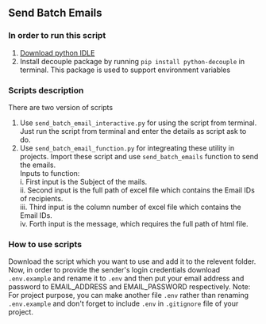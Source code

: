 ## Send Batch Emails

### In order to run this script
1. [Download python IDLE](https://www.python.org/downloads/)
2. Install decouple package by running `pip install python-decouple` in terminal. This package is used to support environment variables

### Scripts description
There are two version of scripts
1) Use `send_batch_email_interactive.py` for using the script from terminal. Just run the script from terminal and enter the details as script ask to do.
2) Use `send_batch_email_function.py` for integreating these utility in projects. Import these script and use `send_batch_emails` function to send the emails. <br/>
   Inputs to function: <br/>
   i. First input is the Subject of the mails. <br/>
   ii. Second input is the full path of excel file which contains the Email IDs of recipients.<br/>
   iii. Third input is the column number of excel file which contains the Email IDs.<br/>
   iv. Forth input is the message, which requires the full path of html file.<br/>
   
### How to use scripts 
Download the script which you want to use and add it to the relevent folder. Now, in order to provide the sender's login credentials download `.env.example` and rename it to `.env` and then put your email address and password to EMAIL_ADDRESS and EMAIL_PASSWORD respectively.
Note: For project purpose, you can make another file `.env` rather than renaming `.env.example` and don't forget to include `.env` in `.gitignore` file of your project. 
